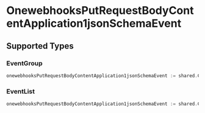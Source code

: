 # OnewebhooksPutRequestBodyContentApplication1jsonSchemaEvent


## Supported Types

### EventGroup

```go
onewebhooksPutRequestBodyContentApplication1jsonSchemaEvent := shared.CreateOnewebhooksPutRequestBodyContentApplication1jsonSchemaEventGroup(shared.EventGroup{/* values here */})
```

### EventList

```go
onewebhooksPutRequestBodyContentApplication1jsonSchemaEvent := shared.CreateOnewebhooksPutRequestBodyContentApplication1jsonSchemaEventList(shared.EventList{/* values here */})
```

